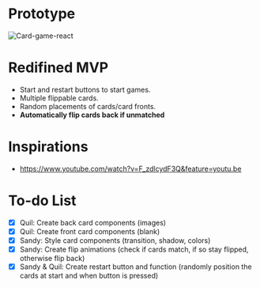 # Prototype
![Card-game-react](https://user-images.githubusercontent.com/77323548/206332232-eabda816-a32c-469a-80fb-36a49af3c0f8.png)

# Redifined MVP
- Start and restart buttons to start games.
- Multiple flippable cards.
- Random placements of cards/card fronts.
- **Automatically flip cards back if unmatched**

# Inspirations
- https://www.youtube.com/watch?v=F_zdlcydF3Q&feature=youtu.be

# To-do List
- [x] Quil: Create back card components (images)
- [x] Quil: Create front card components (blank)
- [x] Sandy: Style card components (transition, shadow, colors)
- [x] Sandy: Create flip animations (check if cards match, if so stay flipped, otherwise flip back)
- [x] Sandy & Quil: Create restart button and function (randomly position the cards at start and when button is pressed)
